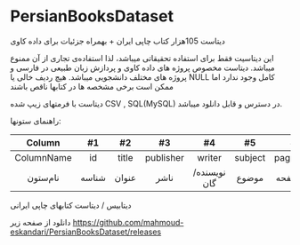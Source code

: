 # PersianBooksDataset
دیتاست 105هزار کتاب چاپی ایران + بهمراه جزئیات برای داده کاوی

این دیتاسیت فقط برای استفاده تحقیقاتی میباشد، لذا استفاده‌ی تجاری از آن ممنوع میباشد.
دیتاست مخصوص پروژه های داده کاوی و پردازش زبان طبیعی در فارسی و پروژه های مختلف دانشجویی میباشد.
هیچ ردیف خالی یا NULL کامل وجود ندارد اما ممکن است برخی مشخصه ها در کتابها ناقص باشند

دیتاست با فرمتهای زیپ شده CSV , SQL(MySQL)
در دسترس و قابل دانلود میباشد.

راهنمای ستونها:

| Column | #1 | #2 | #3 | #4 | #5 | #6 | #7 | #8 | #9 | #10 | #11 | #12 | #13 | #14 | #15 |
| :---: | :---: | :---: | :---: | :---: | :---: | :---: | :---: | :---: | :---: | :---: | :---: | :---: | :---: | :---: | :---: |
| ColumnName | id | title | publisher | writer | subject | page_num | size | cover_type | publish_date | turn_published | publish_place | Counters | Shabok | Dewey_category | language 
| نام‌ستون | شناسه | عنوان | ناشر | نویسنده/گان | موضوع | تعدادصفحه | قطع | نوع‌جلد | تاریخ‌انتشار | نوبت‌چاپ | محل‌نشر | شمارگان | شابک | رده‌دیوی | زبان |

دیتابیس / دیتاست کتابهای چاپی ایرانی

دانلود از صفحه زیر
https://github.com/mahmoud-eskandari/PersianBooksDataset/releases
